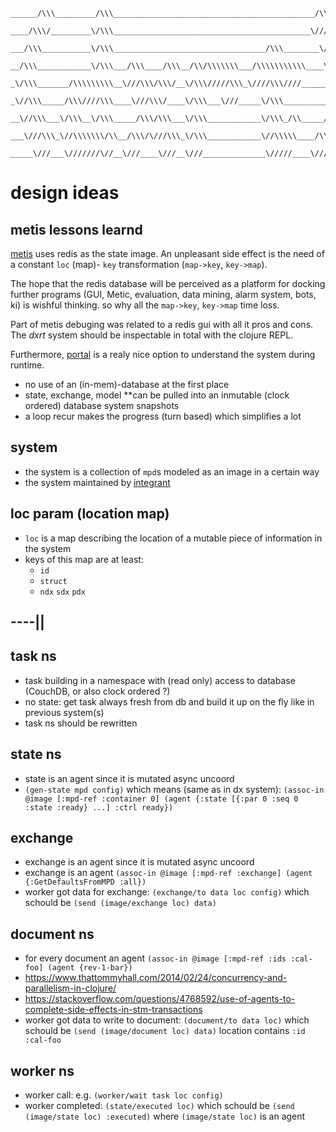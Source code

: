 ```
______/\\\_________/\\\_____________________________________________/\\\_____
 ____/\\\/_________\/\\\____________________________________________\///\\\___
  ___/\\\___________\/\\\__________________________________/\\\________\//\\\__
   __/\\\____________\/\\\___/\\\____/\\\__/\\/\\\\\\\___/\\\\\\\\\\\____\//\\\_
    _\/\\\_______/\\\\\\\\\__\///\\\/\\\/__\/\\\/////\\\_\////\\\////______\/\\\_
     _\//\\\_____/\\\////\\\____\///\\\/____\/\\\___\///_____\/\\\__________/\\\__
      __\//\\\___\/\\\__\/\\\_____/\\\/\\\___\/\\\____________\/\\\_/\\_____/\\\___
       ___\///\\\_\//\\\\\\\/\\__/\\\/\///\\\_\/\\\____________\//\\\\\____/\\\/____
        _____\///___\///////\//__\///____\///__\///______________\/////____\///______
```

# design ideas

## metis lessons learnd
[metis](https://gitlab1.ptb.de/vaclab/metis) uses redis as the state
image. An unpleasant side effect is the need of a constant `loc` (map)- `key`
transformation (`map->key`, `key->map`).

The hope that the redis database will be perceived
as a platform for docking further programs (GUI, Metic, evaluation,
data mining, alarm system, bots, ki) is wishful thinking. so why all
the `map->key`, `key->map` time loss.

Part of metis debuging was related to a redis gui with all it pros and
cons. The _dxrt_ system should be inspectable in total with the clojure REPL.

Furthermore, [portal](https://github.com/djblue/portal) is a realy
nice option to understand the system during runtime.

* no use of an (in-mem)-database at the first place
* state, exchange, model **can be pulled into an inmutable (clock ordered) database system snapshots
* a loop recur makes the progress (turn based) which simplifies a lot

## system

* the system is a collection of `mpd`s modeled as an image in a certain way
* the system maintained  by [integrant](https://github.com/weavejester/integrant)

## loc param (location map)

* `loc` is a map describing the location of a mutable piece of information in the system
* keys of this map are at least:
  * `id`
  * `struct`
  *  `ndx` `sdx` `pdx` 

## ----||

## task ns

* task building in a namespace with (read only) access to database (CouchDB, or also clock ordered ?)
* no state: get task always fresh from db and build it up on the fly like in previous system(s)
* task ns should be rewritten

## state ns

* state is an agent since it is mutated async uncoord
*  `(gen-state mpd config)` which means (same as in dx system):
  `(assoc-in @image [:mpd-ref :container 0] (agent {:state [{:par 0 :seq 0 :state :ready} ...] :ctrl ready})`


## exchange

* exchange is an agent since it is mutated async uncoord
* exchange is an agent `(assoc-in @image [:mpd-ref :exchange] (agent {:GetDefaultsFromMPD :all})`
* worker got data for exchange: `(exchange/to data loc config)` which schould be `(send (image/exchange loc) data)`

## document ns

* for every document an agent `(assoc-in @image [:mpd-ref :ids :cal-foo] (agent {rev-1-bar})`
* https://www.thattommyhall.com/2014/02/24/concurrency-and-parallelism-in-clojure/
* https://stackoverflow.com/questions/4768592/use-of-agents-to-complete-side-effects-in-stm-transactions
* worker got data to write to document: `(document/to data loc)` which schould be `(send (image/document loc) data)` location contains `:id :cal-foo`


## worker ns

* worker call: e.g. `(worker/wait task loc config)`
* worker completed: `(state/executed loc)` which schould be `(send  (image/state loc) :executed)` where `(image/state loc)` is an agent
  
  
